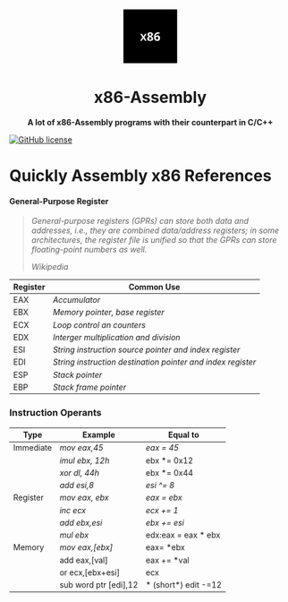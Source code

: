 <div align="center">
  <img src="docs/logo.png"  width="100" height="100"/>
</div>

<div align="center">
  <h1>x86-Assembly</h1>
</div>

<div align="center">
  <strong>A lot of x86-Assembly programs with their counterpart in C/C++ </strong>
</div>

<a href="https://github.com/RolEYder/x86-Assembly"><img alt="GitHub license" src="https://img.shields.io/github/license/RolEYder/x86-Assembly?style=plastic"></a>

# Quickly Assembly x86 References
####  General-Purpose Register

> *General-purpose registers (GPRs) can store both data and addresses, i.e., they are combined data/address registers; in some architectures, the register file is unified so that the GPRs can store floating-point numbers as well.*
> 
> *Wikipedia*

| Register | Common Use  |
|--|--|
| EAX | *Accumulator*|
| EBX | *Memory pointer, base register*
| ECX | *Loop control an counters*
| EDX | *Interger multiplication and division*
| ESI | *String instruction source pointer and index register*
| EDI | *String instruction destination  pointer and index register*
| ESP | *Stack pointer*
| EBP | *Stack frame pointer*

### Instruction Operants
|Type| Example  |  Equal to|
|--|--|--|
| Immediate | *mov eax,45*  |*eax = 45*|
|| *imul ebx, 12h* | ebx *= 0x12|
|| *xor dl, 44h* | ebx *= 0x44
|| *add esi,8* | *esi ^= 8*
|Register| *mov eax, ebx* | *eax = ebx*
|| *inc ecx* | *ecx += 1*
|| *add ebx,esi* | *ebx += esi*
|| *mul ebx* | edx:eax = eax * ebx
|Memory| *mov eax,[ebx]* | eax= *ebx
|| add eax,[val] | eax += *val
|| or ecx,[ebx+esi] | ecx |= *(ebx + asi)
|| sub word ptr [edi],12 | *  (short*) edit -=12
